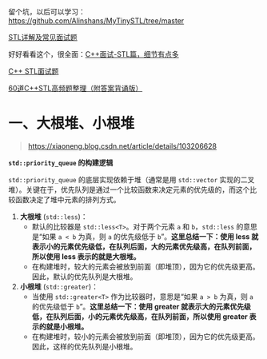 留个坑，以后可以学习：
https://github.com/Alinshans/MyTinySTL/tree/master

[STL详解及常见面试题](https://blog.csdn.net/daaikuaichuan/article/details/80717222)

好好看看这个，很全面：[C++面试-STL篇，细节有点多](https://zhuanlan.zhihu.com/p/614287445)

[C++ STL面试题](https://blog.csdn.net/weixin_46645965/article/details/136228103)

[60道C++STL高频题整理（附答案背诵版）](https://blog.csdn.net/tailonh/article/details/139308471)

# 一、大根堆、小根堆

>https://xiaoneng.blog.csdn.net/article/details/103206628

**`std::priority_queue` 的构建逻辑**

`std::priority_queue` 的底层实现依赖于堆（通常是用 `std::vector` 实现的二叉堆）。关键在于，优先队列是通过一个比较函数来决定元素的优先级的，而这个比较函数决定了堆中元素的排列方式。

1. **大根堆** (`std::less`)：
   - 默认的比较器是 `std::less<T>`。对于两个元素 `a` 和 `b`，`std::less` 的意思是“如果 `a < b` 为真，则 `a` 的优先级低于 `b`”。**这里总结一下：使用 less 就表示小的元素优先级低，在队列后面，大的元素优先级高，在队列前面，所以使用 less 表示的就是大根堆。**
   - 在构建堆时，较大的元素会被放到前面（即堆顶），因为它的优先级更高。因此，默认的优先队列是大根堆。
2. **小根堆** (`std::greater`)：
   - 当使用 `std::greater<T>` 作为比较器时，意思是“如果 `a > b` 为真，则 `a` 的优先级低于 `b`”。**这里总结一下：使用 greater 就表示大的元素优先级低，在队列后面，小的元素优先级高，在队列前面，所以使用 greater 表示的就是小根堆。**
   - 在构建堆时，较小的元素会被放到前面（即堆顶），因为它的优先级更高。因此，这样的优先队列是小根堆。
